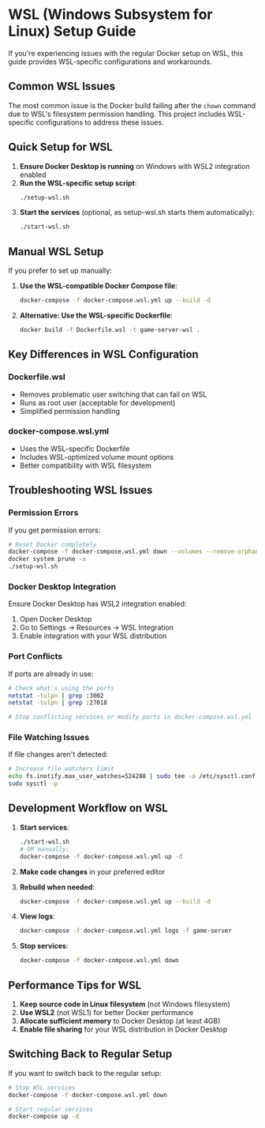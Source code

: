 # WSL (Windows Subsystem for Linux) Setup Guide

If you're experiencing issues with the regular Docker setup on WSL, this guide provides WSL-specific configurations and workarounds.

## Common WSL Issues

The most common issue is the Docker build failing after the `chown` command due to WSL's filesystem permission handling. This project includes WSL-specific configurations to address these issues.

## Quick Setup for WSL

1. **Ensure Docker Desktop is running** on Windows with WSL2 integration enabled
2. **Run the WSL-specific setup script**:
   ```bash
   ./setup-wsl.sh
   ```
3. **Start the services** (optional, as setup-wsl.sh starts them automatically):
   ```bash
   ./start-wsl.sh
   ```

## Manual WSL Setup

If you prefer to set up manually:

1. **Use the WSL-compatible Docker Compose file**:
   ```bash
   docker-compose -f docker-compose.wsl.yml up --build -d
   ```

2. **Alternative: Use the WSL-specific Dockerfile**:
   ```bash
   docker build -f Dockerfile.wsl -t game-server-wsl .
   ```

## Key Differences in WSL Configuration

### Dockerfile.wsl
- Removes problematic user switching that can fail on WSL
- Runs as root user (acceptable for development)
- Simplified permission handling

### docker-compose.wsl.yml
- Uses the WSL-specific Dockerfile
- Includes WSL-optimized volume mount options
- Better compatibility with WSL filesystem

## Troubleshooting WSL Issues

### Permission Errors
If you get permission errors:
```bash
# Reset Docker completely
docker-compose -f docker-compose.wsl.yml down --volumes --remove-orphans
docker system prune -a
./setup-wsl.sh
```

### Docker Desktop Integration
Ensure Docker Desktop has WSL2 integration enabled:
1. Open Docker Desktop
2. Go to Settings → Resources → WSL Integration
3. Enable integration with your WSL distribution

### Port Conflicts
If ports are already in use:
```bash
# Check what's using the ports
netstat -tulpn | grep :3002
netstat -tulpn | grep :27018

# Stop conflicting services or modify ports in docker-compose.wsl.yml
```

### File Watching Issues
If file changes aren't detected:
```bash
# Increase file watchers limit
echo fs.inotify.max_user_watches=524288 | sudo tee -a /etc/sysctl.conf
sudo sysctl -p
```

## Development Workflow on WSL

1. **Start services**:
   ```bash
   ./start-wsl.sh
   # OR manually:
   docker-compose -f docker-compose.wsl.yml up -d
   ```

2. **Make code changes** in your preferred editor

3. **Rebuild when needed**:
   ```bash
   docker-compose -f docker-compose.wsl.yml up --build -d
   ```

4. **View logs**:
   ```bash
   docker-compose -f docker-compose.wsl.yml logs -f game-server
   ```

5. **Stop services**:
   ```bash
   docker-compose -f docker-compose.wsl.yml down
   ```

## Performance Tips for WSL

1. **Keep source code in Linux filesystem** (not Windows filesystem)
2. **Use WSL2** (not WSL1) for better Docker performance
3. **Allocate sufficient memory** to Docker Desktop (at least 4GB)
4. **Enable file sharing** for your WSL distribution in Docker Desktop

## Switching Back to Regular Setup

If you want to switch back to the regular setup:
```bash
# Stop WSL services
docker-compose -f docker-compose.wsl.yml down

# Start regular services
docker-compose up -d
```
